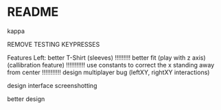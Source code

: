# README

kappa

REMOVE TESTING KEYPRESSES

Features Left:
better T-Shirt (sleeves) !!!!!!!!!
better fit (play with z axis) (callibration feature) !!!!!!!!!!!
use constants to correct the x standing away from center !!!!!!!!!!!
design multiplayer bug (leftXY, rightXY interactions)


design interface
screenshotting

better design
